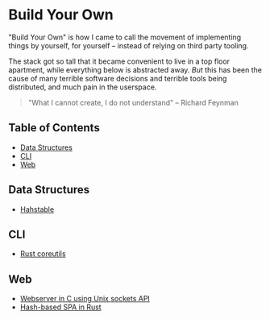 # Build Your Own
"Build Your Own" is how I came to call the movement of implementing things by yourself,
for yourself – instead of relying on third party tooling.

The stack got so tall that it became
convenient to live in a top floor apartment, while everything below is abstracted away. *But* 
this has been the cause of many terrible software decisions and terrible tools being distributed, and 
much pain in the userspace.

> "What I cannot create, I do not understand" – Richard Feynman

## Table of Contents
- [Data Structures](#data-structures)
- [CLI](#cli)
- [Web](#web)

## Data Structures
- [Hahstable](https://github.com/build-your-own-everything/hashtable)

## CLI 
- [Rust coreutils](https://github.com/build-your-own-everything/rust-coreutils)

## Web
- [Webserver in C using Unix sockets API](https://github.com/build-your-own-everything/unix-socket-webserver)
- [Hash-based SPA in Rust](https://github.com/build-your-own-everything/unix-socket-webserver)
